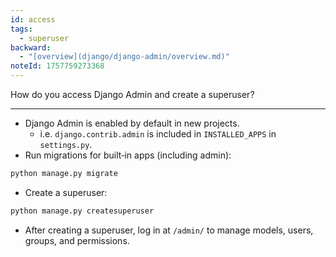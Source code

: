 ```yaml
---
id: access
tags:
  - superuser
backward:
  - "[overview](django/django-admin/overview.md)"
noteId: 1757759273368
---
```


How do you access Django Admin and create a superuser?

---

- Django Admin is enabled by default in new projects.
    - i.e. `django.contrib.admin` is included in `INSTALLED_APPS` in `settings.py`.
- Run migrations for built‑in apps (including admin):
```bash
python manage.py migrate
```
- Create a superuser:
```bash
python manage.py createsuperuser
```
- After creating a superuser, log in at `/admin/` to manage models, users, groups, and permissions. 